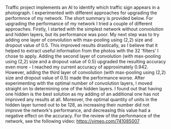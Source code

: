 Traffic project implements an AI to identify which traffic sign appears in a photograph. I experimented with different approaches for upgrading the performnce of my network. The short summary is provided below.
For upgrading the performance of my network I tried a couple of different approaches. Firstly, I started with the simplest network without convolution and hidden layers, but its performance was poor. My next step was to try adding one layer of convolution with max-pooling using (2,2) size and dropout value of 0.5. This improved results drastically, as I believe that it helped to extract useful information from the photos with the 32 'filters' I chose to apply. Adding the second layer of convolution (with max-pooling using (2,2) size and a dropout value of 0.5) upgraded the resulting accuracy even more - I reached my current accuracy of approximately 0.942. However, adding the third layer of convolution (with max-pooling using (2,2) size and dropout value of 0.5) made the performance worse.
After experimenting with the optimal number of convolution layers, I moved straight on to determining one of the hidden layers. I found out that having one hidden is the best solution as my adding of an additional one has not improved any results at all. Moreover, the optimal quantity of units in the hidden layer turned out to be 128, as increasing their number did not improve the network's performance, and decreasing this value had a negative effect on the accuracy. 
For the review of the performance of the network, see the following video: https://vimeo.com/741085007
